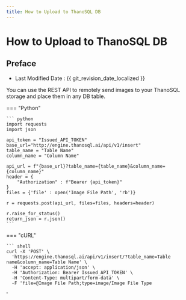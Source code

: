 ```yaml
---
title: How to Upload to ThanoSQL DB
---
```


# **How to Upload to ThanoSQL DB**

## Preface

- Last Modified Date : {{ git_revision_date_localized }}

You can use the REST API to remotely send images to your ThanoSQL storage and place them in any DB table.

=== "Python"

    ``` python
    import requests
    import json

    api_token = "Issued_API_TOKEN"
    base_url="http://engine.thanosql.ai/api/v1/insert"
    table_name = "Table Name"
    column_name = "Column Name"

    api_url = f"{base_url}?table_name={table_name}&column_name={column_name}"
    header = {
        "Authorization" : f"Bearer {api_token}"
    }
    files = {'file' : open('Image File Path', 'rb')}

    r = requests.post(api_url, files=files, headers=header)

    r.raise_for_status()
    return_json = r.json()
    ```

=== "cURL"

    ``` shell
    curl -X 'POST' \
      'https://engine.thanosql.ai/api/v1/insert/?table_name=Table name&column_name=Table Name' \
      -H 'accept: application/json' \
      -H 'Authorization: Bearer Issued_API_TOKEN' \
      -H 'Content-Type: multipart/form-data' \
      -F 'file=@Image File Path;type=image/Image File Type

'

```

```
